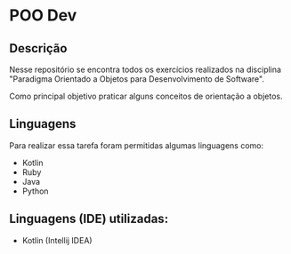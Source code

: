 # POO Dev

## Descrição
Nesse repositório se encontra todos os exercícios realizados na disciplina "Paradigma Orientado a Objetos para Desenvolvimento de Software".

Como principal objetivo praticar alguns conceitos de orientação a objetos.

## Linguagens
Para realizar essa tarefa foram permitidas algumas linguagens como:

- Kotlin
- Ruby
- Java
- Python

## Linguagens (IDE) utilizadas:

- Kotlin (Intellij IDEA)